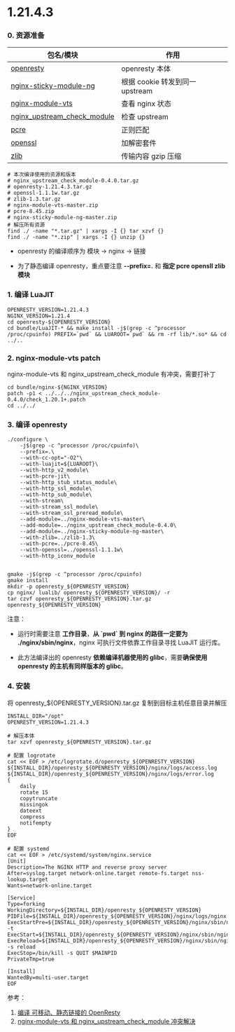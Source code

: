 # 1.21.4.3

### 0. 资源准备

| 包名/模块 | 作用 |
|----------|------|
| [openresty](https://openresty.org/cn/download.html)                                       | openresty 本体                    |
| [nginx-sticky-module-ng](https://github.com/Refinitiv/nginx-sticky-module-ng)             | 根据 cookie 转发到同一 upstream   |
| [nginx-module-vts](https://github.com/vozlt/nginx-module-vts)                             | 查看 nginx 状态                   |
| [nginx_upstream_check_module](https://github.com/yaoweibin/nginx_upstream_check_module)   | 检查 upstream                     |
| [pcre](https://sourceforge.net/projects/pcre/files/pcre/)                                 | 正则匹配                          |
| [openssl](https://www.openssl.org/source/)                                                | 加解密套件                        |
| [zlib](https://zlib.net/)                                                                 | 传输内容 gzip 压缩                |


```shell
# 本次编译使用的资源和版本
# nginx_upstream_check_module-0.4.0.tar.gz
# openresty-1.21.4.3.tar.gz
# openssl-1.1.1w.tar.gz
# zlib-1.3.tar.gz
# nginx-module-vts-master.zip
# pcre-8.45.zip
# nginx-sticky-module-ng-master.zip
# 解压所有资源
find ./ -name "*.tar.gz" | xargs -I {} tar xzvf {}
find ./ -name "*.zip" | xargs -I {} unzip {}
```
- openresty 的编译顺序为 模块 -> nginx -> 链接

- 为了静态编译 openresty，重点要注意 **--prefix=.** 和 **指定 pcre opensll zlib 模块**

### 1. 编译 LuaJIT

```shell
OPENRESTY_VERSION=1.21.4.3
NGINX_VERSION=1.21.4
cd openresty-${OPENRESTY_VERSION}
cd bundle/LuaJIT-* && make install -j$(grep -c ^processor /proc/cpuinfo) PREFIX=`pwd` && LUAROOT=`pwd` && rm -rf lib/*.so* && cd ../..
```

### 2. nginx-module-vts patch

nginx-module-vts 和 nginx_upstream_check_module 有冲突，需要打补丁

```shell
cd bundle/nginx-${NGINX_VERSION}
patch -p1 < ../../../nginx_upstream_check_module-0.4.0/check_1.20.1+.patch
cd ../../
```

### 3. 编译 openresty

```shell
./configure \
    -j$(grep -c ^processor /proc/cpuinfo)\
    --prefix=.\
    --with-cc-opt="-O2"\
    --with-luajit=${LUAROOT}\
    --with-http_v2_module\
    --with-pcre-jit\
    --with-http_stub_status_module\
    --with-http_ssl_module\
    --with-http_sub_module\
    --with-stream\
    --with-stream_ssl_module\
    --with-stream_ssl_preread_module\
    --add-module=../nginx-module-vts-master\
    --add-module=../nginx_upstream_check_module-0.4.0\
    --add-module=../nginx-sticky-module-ng-master\
    --with-zlib=../zlib-1.3\
    --with-pcre=../pcre-8.45\
    --with-openssl=../openssl-1.1.1w\
    --with-http_iconv_module


gmake -j$(grep -c ^processor /proc/cpuinfo)
gmake install
mkdir -p openresty_${OPENRESTY_VERSION}
cp nginx/ lualib/ openresty_${OPENRESTY_VERSION}/ -r
tar czvf openresty_${OPENRESTY_VERSION}.tar.gz openresty_${OPENRESTY_VERSION}
```

注意：

- 运行时需要注意 **工作目录**，**从 \`pwd\` 到 nginx 的路径一定要为 ./nginx/sbin/nginx**，nginx 可执行文件依靠工作目录寻找 LuaJIT 运行库。

- 此方法编译出的 openresty **依赖编译机器使用的 glibc**，需要**确保使用 openresty 的主机有同样版本的 glibc**。

### 4. 安装

将 openresty_${OPENRESTY_VERSION}.tar.gz 复制到目标主机任意目录并解压
```shell
INSTALL_DIR="/opt"
OPENRESTY_VERSION=1.21.4.3

# 解压本体
tar xzvf openresty_${OPENRESTY_VERSION}.tar.gz

# 配置 logrotate
cat << EOF > /etc/logrotate.d/openresty_${OPENRESTY_VERSION}
${INSTALL_DIR}/openresty_${OPENRESTY_VERSION}/nginx/logs/access.log
${INSTALL_DIR}/openresty_${OPENRESTY_VERSION}/nginx/logs/error.log
{
    daily
    rotate 15
    copytruncate
    missingok
    dateext
    compress
    notifempty
}
EOF

# 配置 systemd
cat << EOF > /etc/systemd/system/nginx.service
[Unit]
Description=The NGINX HTTP and reverse proxy server
After=syslog.target network-online.target remote-fs.target nss-lookup.target
Wants=network-online.target

[Service]
Type=forking
WorkingDirectory=${INSTALL_DIR}/openresty_${OPENRESTY_VERSION}
PIDFile=${INSTALL_DIR}/openresty_${OPENRESTY_VERSION}/nginx/logs/nginx.pid
ExecStartPre=${INSTALL_DIR}/openresty_${OPENRESTY_VERSION}/nginx/sbin/nginx -t
ExecStart=${INSTALL_DIR}/openresty_${OPENRESTY_VERSION}/nginx/sbin/nginx
ExecReload=${INSTALL_DIR}/openresty_${OPENRESTY_VERSION}/nginx/sbin/nginx -s reload
ExecStop=/bin/kill -s QUIT $MAINPID
PrivateTmp=true

[Install]
WantedBy=multi-user.target
EOF
```

参考：
1. [编译 可移动、静态链接的 OpenResty](https://github.com/bingoohuang/blog/issues/121#issuecomment-1202146843)
2. [nginx-module-vts 和 nginx_upstream_check_module 冲突解决](https://zhuanlan.zhihu.com/p/580303627)